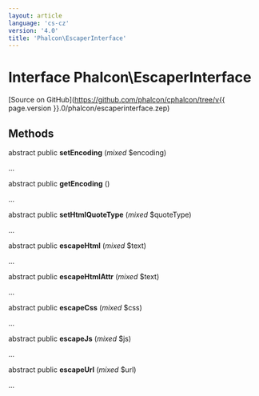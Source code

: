 ```yaml
---
layout: article
language: 'cs-cz'
version: '4.0'
title: 'Phalcon\EscaperInterface'
---
```

# Interface **Phalcon\EscaperInterface**

[Source on GitHub](https://github.com/phalcon/cphalcon/tree/v{{ page.version }}.0/phalcon/escaperinterface.zep)

## Methods

abstract public **setEncoding** (*mixed* $encoding)

...

abstract public **getEncoding** ()

...

abstract public **setHtmlQuoteType** (*mixed* $quoteType)

...

abstract public **escapeHtml** (*mixed* $text)

...

abstract public **escapeHtmlAttr** (*mixed* $text)

...

abstract public **escapeCss** (*mixed* $css)

...

abstract public **escapeJs** (*mixed* $js)

...

abstract public **escapeUrl** (*mixed* $url)

...